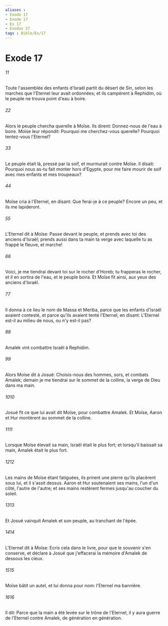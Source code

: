 ```yaml
---
aliases : 
- Exode 17
- Exode 17
- Ex 17
- Exodus 17
tags : Bible/Ex/17
---
```


# Exode 17

###### 11
Toute l'assemblée des enfants d'Israël partit du désert de Sin, selon les marches que l'Eternel leur avait ordonnées; et ils campèrent à Rephidim, où le peuple ne trouva point d'eau à boire.
###### 22
Alors le peuple chercha querelle à Moïse. Ils dirent: Donnez-nous de l'eau à boire. Moïse leur répondit: Pourquoi me cherchez-vous querelle? Pourquoi tentez-vous l'Eternel?
###### 33
Le peuple était là, pressé par la soif, et murmurait contre Moïse. Il disait: Pourquoi nous as-tu fait monter hors d'Egypte, pour me faire mourir de soif avec mes enfants et mes troupeaux?
###### 44
Moïse cria à l'Eternel, en disant: Que ferai-je à ce peuple? Encore un peu, et ils me lapideront.
###### 55
L'Eternel dit à Moïse: Passe devant le peuple, et prends avec toi des anciens d'Israël; prends aussi dans ta main ta verge avec laquelle tu as frappé le fleuve, et marche!
###### 66
Voici, je me tiendrai devant toi sur le rocher d'Horeb; tu frapperas le rocher, et il en sortira de l'eau, et le peuple boira. Et Moïse fit ainsi, aux yeux des anciens d'Israël.
###### 77
Il donna à ce lieu le nom de Massa et Meriba, parce que les enfants d'Israël avaient contesté, et parce qu'ils avaient tenté l'Eternel, en disant: L'Eternel est-il au milieu de nous, ou n'y est-il pas?
###### 88
Amalek vint combattre Israël à Rephidim.
###### 99
Alors Moïse dit à Josué: Choisis-nous des hommes, sors, et combats Amalek; demain je me tiendrai sur le sommet de la colline, la verge de Dieu dans ma main.
###### 1010
Josué fit ce que lui avait dit Moïse, pour combattre Amalek. Et Moïse, Aaron et Hur montèrent au sommet de la colline.
###### 1111
Lorsque Moïse élevait sa main, Israël était le plus fort; et lorsqu'il baissait sa main, Amalek était le plus fort.
###### 1212
Les mains de Moïse étant fatiguées, ils prirent une pierre qu'ils placèrent sous lui, et il s'assit dessus. Aaron et Hur soutenaient ses mains, l'un d'un côté, l'autre de l'autre; et ses mains restèrent fermes jusqu'au coucher du soleil.
###### 1313
Et Josué vainquit Amalek et son peuple, au tranchant de l'épée.
###### 1414
L'Eternel dit à Moïse: Ecris cela dans le livre, pour que le souvenir s'en conserve, et déclare à Josué que j'effacerai la mémoire d'Amalek de dessous les cieux.
###### 1515
Moïse bâtit un autel, et lui donna pour nom: l'Eternel ma bannière.
###### 1616
Il dit: Parce que la main a été levée sur le trône de l'Eternel, il y aura guerre de l'Eternel contre Amalek, de génération en génération.
